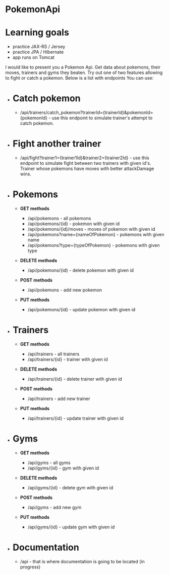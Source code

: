 # PokemonApi
# Learning goals
- practice JAX-RS / Jersey
- practice JPA / Hibernate
- app runs on Tomcat

I would like to present you a Pokemon Api. Get data about pokemons, their moves, trainers and gyms they beaten. Try out one of two features allowing to fight or catch a pokemon. Below is a list with endpoints You can use:
 
- # Catch pokemon
     - /api/trainers/catch_pokemon?trainerId={trainerId}&pokemonId={pokemonId} - use this endpoint to simulate trainer's attempt to catch pokemon.

- # Fight another trainer
     - /api/fight?trainer1={trainer1Id}&trainer2={trainer2Id} - use this endpoint to simulate fight between two trainers with given id's. Trainer whose pokemons have moves with better attackDamage wins.
 
 
 
- # Pokemons
     - **GET methods**
          - /api/pokemons - all pokemons
          - /api/pokemons/{id} - pokemon with given id
          - /api/pokemons/{id)/moves - moves of pokemon with given id
          - /api/pokemons?name={nameOfPokemon} - pokemons with given name
          - /api/pokemons?type={typeOfPokemon} - pokemons with given type
          
     - **DELETE methods**
          - /api/pokemons/{id} - delete pokemon with given id
     
     - **POST methods**
          - /api/pokemons - add new pokemon 
     
     - **PUT methods**
          - /api/pokemons/{id} - update pokemon with given id
 
 - # Trainers
     - **GET methods**
          - /api/trainers - all trainers
          - /api/trainers/{id} - trainer with given id
          
     - **DELETE methods**
          - /api/trainers/{id} - delete trainer with given id
     
     - **POST methods**
          - /api/trainers - add new trainer 
     
     - **PUT methods**
          - /api/trainers/{id} - update trainer with given id
  
  - # Gyms
     - **GET methods**
          - /api/gyms - all gyms
          - /api/gyms/{id} - gym with given id
          
     - **DELETE methods**
          - /api/gyms/{id} - delete gym with given id
     
     - **POST methods**
          - /api/gyms - add new gym 
     
     - **PUT methods**
          - /api/gyms/{id} - update gym with given id
          
- # Documentation
     - /api - that is where documentation is going to be located (in progress)   
